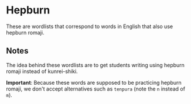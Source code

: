 # Hepburn

These are wordlists that correspond to words in English that also use hepburn romaji.

## Notes

The idea behind these wordlists are to get students writing using hepburn romaji instead of kunrei-shiki.

**Important**: Because these words are supposed to be practicing hepburn romaji, we don't accept alternatives such as `tenpura` (note the `n` instead of `m`).